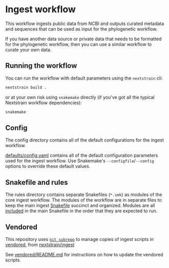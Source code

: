 # Ingest workflow

This workflow ingests public data from NCBI and outputs curated
metadata and sequences that can be used as input for the phylogenetic
workflow.

If you have another data source or private data that needs to be
formatted for the phylogenetic workflow, then you can use a similar
workflow to curate your own data.

## Running the workflow

You can run the workflow with default parameters using the `nextstrain` cli:

```sh
nextstrain build .
```

or at your own risk using `snakemake` directly (if you've got all the typical Nextstrain workflow dependencies):

```sh
snakemake
```

## Config

The config directory contains all of the default configurations for
the ingest workflow.

[defaults/config.yaml][] contains all of the default configuration
parameters used for the ingest workflow. Use Snakemake's
`--configfile`/`--config` options to override these default values.

## Snakefile and rules

The rules directory contains separate Snakefiles (`*.smk`) as modules
of the core ingest workflow. The modules of the workflow are in
separate files to keep the main ingest [Snakefile][] succinct and
organized. Modules are all [included][] in the main Snakefile in the
order that they are expected to run.

## Vendored

This repository uses [`git subrepo`][] to manage copies of ingest
scripts in [vendored][], from [nextstrain/ingest][]

See [vendored/README.md][] for instructions on how to update the
vendored scripts.

[defaults/config.yaml]: ./config/defaults.yaml
[`git subrepo`]: https://github.com/ingydotnet/git-subrepo
[included]: https://snakemake.readthedocs.io/en/stable/snakefiles/modularization.html#includes
[nextstrain/ingest]: https://github.com/nextstrain/ingest
[Snakefile]: ./Snakefile
[vendored]: ./vendored
[vendored/README.md]: ./vendored/README.md#vendoring
